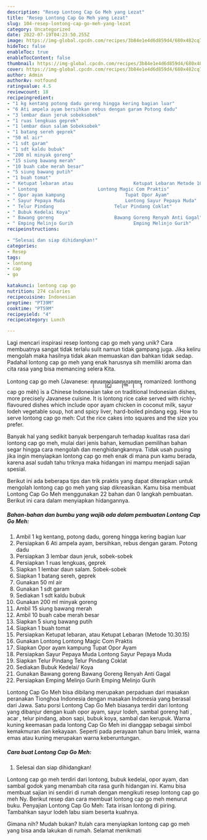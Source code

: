 ```yaml
---
description: "Resep Lontong Cap Go Meh yang Lezat"
title: "Resep Lontong Cap Go Meh yang Lezat"
slug: 104-resep-lontong-cap-go-meh-yang-lezat
category: Uncategorized
date: 2022-07-19T04:23:50.255Z
image: https://img-global.cpcdn.com/recipes/3b84e1e4d6d859d4/680x482cq70/lontong-cap-go-meh-foto-resep-utama.jpg
hideToc: false
enableToc: true
enableTocContent: false
thumbnail: https://img-global.cpcdn.com/recipes/3b84e1e4d6d859d4/680x482cq70/lontong-cap-go-meh-foto-resep-utama.jpg
cover: https://img-global.cpcdn.com/recipes/3b84e1e4d6d859d4/680x482cq70/lontong-cap-go-meh-foto-resep-utama.jpg
author: Admin
authorAv: notfound
ratingvalue: 4.5
reviewcount: 18
recipeingredient:
- "1 kg kentang potong dadu goreng hingga kering bagian luar"
- "6 Ati ampela ayam bersihkan rebus dengan garam Potong dadu"
- "3 lembar daun jeruk sobeksobek"
- "1 ruas lengkuas geprek"
- "1 lembar daun salam Sobeksobek"
- "1 batang sereh geprek"
- "50 ml air"
- "1 sdt garam"
- "1 sdt kaldu bubuk"
- "200 ml minyak goreng"
- "15 siung bawang merah"
- "10 buah cabe merah besar"
- "5 siung bawang putih"
- "1 buah tomat"
- " Ketupat lebaran atau                      Ketupat Lebaran Metode 103015"
- " Lontong                      Lontong Magic Com Praktis"
- " Opor ayam kampung                      Tupat Opor Ayam"
- " Sayur Pepaya Muda                      Lontong Sayur Pepaya Muda"
- " Telur Pindang                      Telur Pindang Coklat"
- " Bubuk Kedelai Koya"
- " Bawang goreng                      Bawang Goreng Renyah Anti Gagal"
- " Emping Melinjo Gurih                      Emping Melinjo Gurih"
recipeinstructions:

- "Selesai dan siap dihidangkan!"
categories:
- Resep
tags:
- lontong
- cap
- go

katakunci: lontong cap go 
nutrition: 274 calories
recipecuisine: Indonesian
preptime: "PT39M"
cooktime: "PT59M"
recipeyield: "4"
recipecategory: Lunch

---
```





Lagi mencari inspirasi resep lontong cap go meh yang unik? Cara membuatnya sangat tidak terlalu sulit namun tidak gampang juga. Jika keliru mengolah maka hasilnya tidak akan memuaskan dan bahkan tidak sedap. Padahal lontong cap go meh yang enak harusnya sih memiliki aroma dan cita rasa yang bisa memancing selera Kita.





Lontong cap go meh (Javanese: ꦭꦺꦴꦤ꧀ꦛꦺꦴꦁꦕꦥ꧀ꦒꦺꦴꦩꦺꦃ, romanized: lonthong cap go mèh) is a Chinese Indonesian take on traditional Indonesian dishes, more precisely Javanese cuisine. It is lontong rice cake served with richly-flavoured dishes which include opor ayam chicken in coconut milk, sayur lodeh vegetable soup, hot and spicy liver, hard-boiled pindang egg. How to serve lontong cap go meh: Cut the rice cakes into squares and the size you prefer.

Banyak hal yang sedikit banyak berpengaruh terhadap kualitas rasa dari lontong cap go meh, mulai dari jenis bahan, kemudian pemilihan bahan segar hingga cara mengolah dan menghidangkannya. Tidak usah pusing jika ingin menyiapkan lontong cap go meh enak di mana pun kamu berada, karena asal sudah tahu triknya maka hidangan ini mampu menjadi sajian spesial.






Berikut ini ada beberapa tips dan trik praktis yang dapat diterapkan untuk mengolah lontong cap go meh yang siap dikreasikan. Kamu bisa membuat Lontong Cap Go Meh menggunakan 22 bahan dan 0 langkah pembuatan. Berikut ini cara dalam menyiapkan hidangannya.

<!--inarticleads1-->

##### Bahan-bahan dan bumbu yang wajib ada dalam pembuatan Lontong Cap Go Meh:

1. Ambil 1 kg kentang, potong dadu, goreng hingga kering bagian luar
1. Persiapkan 6 Ati ampela ayam, bersihkan, rebus dengan garam. Potong dadu
1. Persiapkan 3 lembar daun jeruk, sobek-sobek
1. Persiapkan 1 ruas lengkuas, geprek
1. Siapkan 1 lembar daun salam. Sobek-sobek
1. Siapkan 1 batang sereh, geprek
1. Gunakan 50 ml air
1. Gunakan 1 sdt garam
1. Sediakan 1 sdt kaldu bubuk
1. Gunakan 200 ml minyak goreng
1. Ambil 15 siung bawang merah
1. Ambil 10 buah cabe merah besar
1. Siapkan 5 siung bawang putih
1. Siapkan 1 buah tomat
1. Persiapkan  Ketupat lebaran, atau                      Ketupat Lebaran (Metode 10.30.15)
1. Gunakan  Lontong                      Lontong Magic Com Praktis
1. Siapkan  Opor ayam kampung                      Tupat Opor Ayam
1. Persiapkan  Sayur Pepaya Muda                      Lontong Sayur Pepaya Muda
1. Siapkan  Telur Pindang                      Telur Pindang Coklat
1. Sediakan  Bubuk Kedelai/ Koya
1. Gunakan  Bawang goreng                      Bawang Goreng Renyah Anti Gagal
1. Persiapkan  Emping Melinjo Gurih                      Emping Melinjo Gurih


Lontong Cap Go Meh bisa dibilang merupakan perpaduan dari masakan peranakan Tionghoa Indonesia dengan masakan Indonesia yang berasal dari Jawa. Satu porsi Lontong Cap Go Meh biasanya terdiri dari lontong yang dibanjur dengan kuah opor ayam, sayur lodeh, sambal goreng hati , acar , telur pindang, abon sapi, bubuk koya, sambal dan kerupuk. Warna kuning keemasan pada lontong Cap Go Meh ini dianggap sebagai simbol kemakmuran dan kekayaan. Seperti pada perayaan tahun baru Imlek, warna emas atau kuning merupakan warna keberuntungan. 

<!--inarticleads2-->

##### Cara buat Lontong Cap Go Meh:


1. Selesai dan siap dihidangkan!

Lontong cap go meh terdiri dari lontong, bubuk kedelai, opor ayam, dan sambal godok yang menambah cita rasa gurih hidangan ini. Kamu bisa membuat sajian ini sendiri di rumah dengan mengikuti resep lontong cap go meh Ny. Berikut resep dan cara membuat lontong cap go meh menurut buku. Penyajian Lontong Cap Go Meh: Tata irisan lontong di piring. Tambahkan sayur lodeh labu siam beserta kuahnya. 

Gimana nih? Mudah bukan? Itulah cara menyiapkan lontong cap go meh yang bisa anda lakukan di rumah. Selamat menikmati
